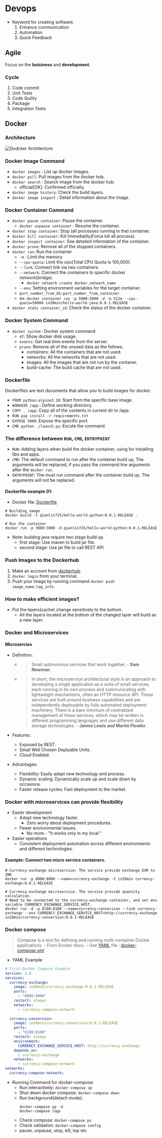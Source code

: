 # Devops
- Keyword for creating software.
    1. Enhance communication
    1. Automation 
    1. Quick Feedback

 ## Agile
 Focus on the __buisiness__ and __development__.
 ### Cycle
1. Code commit
1. Unit Tests
1. Code Quility
1. Package
1. Integration Tests

## Docker 
### Architecture
![Dodcker Architecture](https://1.bp.blogspot.com/-0cGTv60CHDs/XbLyudEldbI/AAAAAAAAM3k/RaJSzycNWNo68Lk6Q5Csf6B6pMw_k4IwQCLcBGAsYHQ/w1200-h630-p-k-no-nu/157.png)

### Docker Image Command
- `docker images` : List up docker images.
- `docker pull`: Pull images from the docker hub.
- `docker search` : Search image from the docker hub.
    - official[OK]: Confirmed officially.
- `docker image history`: Check the build layers.
- `docker image inspect` : Detail information about the image.


### Docker Container Command
- `docker pause container`: Pause the container.
    - `docker unpause container` : Resume the container.
- `docker stop container`: Stop (all processes running in the) container.
- `docker kill container`: Kill Immediatlly(Force kill all process).
- `docker inspect container`: See detailed information of the container.  
- `docker prone`: Remove all of the stopped containers.
- `docker run`: Run the container 
    - `-m` : Limit the memory
    - `--cpu-quota`: Limit the cpu(Total CPU Quota is 100,000).
    - `--link`: Connect link via two containers.
    - `--network`: Connect the containers to specific docker network(bridge).
        - `docker network create docker_network_name`
    - `--env`: Setting environment variables for the target container.
    - `port_number_from_OS:port_number_from_container`
    - ex: `docker container run -p 5000:5000 -d -m 512m --cpu-quota=50000 in28min/hello-world-java:0.0.1.RELEASE`
- `docker stats container_id`: Check the status of the docker container. 
### Docker System Command 
- `docker system` : Docker system command
    - `df`: Show docker disk usage.
    - `events`: Get real time events from the server.
    - `prune`: Remove all of the unused data as the follows. 
        - containers: All the containers that are not used.
        - networks: All the networks that are not used. 
        - images: All the images that are not run by the contaner.
        - build-cache: The build cache that are not used.

### Dockerfile
Dockerfiles are text documents that allow you to build images for docker.
- `FROM python:alpine3.10`: Start from the specific base image.
- `WORKDIR /app` : Define working directory.
- `COPY . /app`: Copy all of the contents in current dir to /app.
- `RUN pip install -r requirements.txt`
- `EXPOSE 5000`:  Expose the specific port.
- `CMD python ./launch.py`: Excute the command.

### The difference between `RUN`, `CMD`, `ENTRYPOINT`
- `RUN`: Adding layers when build the docker container, using for installing libs and apps.
- `CMD`: The default command to run after the container build up, The arguments will be replaced, if you pass the command line arguments after the `docker run`.
- `ENTRYPOINT`: The must run command after the container build up. The arguments will not be replaced. 

#### Dockerfile example 01:
- Docker file: [Dockerfile](01_build_up_first_image/Dockerfile)

```shell
# Building image
docker build -t qianlin725/hello-world-python:0.0.1.RELEASE .

# Run the container
docker run -p 3000:3000 -d qianlin725/hello-world-python:0.0.1.RELEASE
```

- Note: building java require two stage build up.
    - first stage: Use maven to build jar file.
    - second stage: Use jar file to call REST API.


### Push Images to the Dockerhub
1. Make an account from [dockerhub](https://hub.docker.com/).
1. `docker login` from your terminal.
1. Push your image by running command `docker push image_name:tag_info`.

### How to make efficient images?
- Put the layers(cache) change sensitively to the bottom. 
    - All the layers located at the bottom of the changed layer will build as a new layer.

### Docker and Microservices
#### Microsercies
- Definition: 
    - > Small autonomous services that work together. - __Sam Newman__.
    - > In short, the microservice architectural style is an approach to developing a single application as a suite of small services, each running in its own process and communicating with lightweight mechanisms, often an HTTP resource API. These services are built around business capabilities and are independently deployable by fully automated deployment machinery. There is a bare minimum of centralized management of these services, which may be written in different programming languages and use different data storage technologies. - __James Lewis and Martin Flowler__.

- Features:
    - Exposed by REST. 
    - Small Well Chosen Deplyable Units.
    - Cloud Enabled.

- Advantages: 
    - Flexibility: Easily adapt new technology and process.
    - Dynamic scaling: Dynamically scale up and scale down by occasions.
    - Faster release cycles: Fast deployment to the market.

### Docker with microservices can provide flexibility
- Easier development
    - Adopt new technology faster.
        - Zero worry about deployment procedures.
    - Fewer environmental issues.
        - No more - "It works only in my local."
- Easier operations
    - Consistent deployment automation across different environments and different technologies.

#### Example: Connect two micro service containers.
```shell
# Currency-exchange microservice: The service provide exchange EUR to INR
docker run -p 8000:8000 --name=currency-exchange -t in28min currency-exchange:0.0.1-RELEASE

# Currency-exchange microservice: The service provide quantity calculation.
# Need to be connected to the currency-exchange container, and set env variable CURRENCY_EXCHANGE_SERVICE_HOST.
docker run -d -p 8100:8100 --name=currency-conversion --link currency-exchange --env CURRENCY_EXCHANGE_SERVICE_HOST=http://currency-exchange  in28min/currency-conversion:0.0.1-RELEASE
```

### Docker compose
> Compose is a tool for defining and running multi-container Docker applications. - From Docker docs.
    - Use [YAML](https://yaml.org/) file : [docker-compose.yml](02_docker_compose/docker-compose.yml)

- YAML Example
```yaml
# First Docker Compose Example
version: 1.0
services:
  currency-exchange: 
    image: in28min/currency-exchange:0.0.1-RELEASE
    ports:
      - "8000:8000"
    restart: always
    networks:
      - currency-compose-network
  
  currency-conversion:
    image: in28min/currency-conversion:0.0.1-RELEASE
    ports:
      - "8100:8100"
    restart: always
    environment:
      CURRENCY_EXCHANGE_SERVICE_HOST: http://currency-exchange
    depends_on:
      - currency-exchange
    networks:
      - currency-compose-network
networks:
  currency-compose-network:
```

- Running Command for docker-compose: 
    - Run interactively: `docker-compose up`
    - Shut down docker compose: `docker-compose down`
    - Run background(detach mode):
        ```shell
        docker-compose up -d
        docker-compose logs
        ```
    - Check compose: `docker-compose ps`
    - Check validation: `docker-compose config`
    - pause, unpause, stop, kill, top etc


